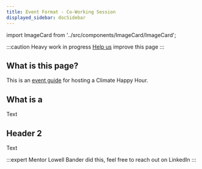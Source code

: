 ```yaml
---
title: Event Format - Co-Working Session
displayed_sidebar: docSidebar
---
```

import ImageCard from '../src/components/ImageCard/ImageCard';

:::caution
Heavy work in progress
[Help us](contribute) improve this page
:::

## What is this page?

This is an [event guide](event-guide) for hosting a Climate Happy Hour.

<div style={{ display: 'flex', flexWrap: 'wrap'}}>
    <ImageCard
    title="Go back to the full Event Oranizers Guide"
    description="This page is one of several event guides available"
    imageUrl="/img/women-in-climate-seattle.jpg"
    linkUrl="/event-guide"
    />
</div>

## What is a 

Text

## Header 2

Text


:::expert Mentor
Lowell Bander did this, feel free to reach out on LinkedIn
:::
